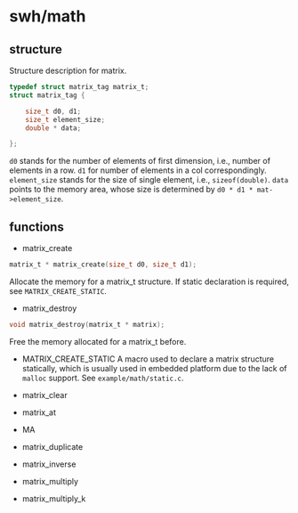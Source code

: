# swh/math

## structure
Structure description for matrix.

```C
typedef struct matrix_tag matrix_t;
struct matrix_tag {

	size_t d0, d1;
	size_t element_size;
	double * data;

};
```
`d0` stands for the number of elements of first dimension, i.e., number of elements in a row. `d1` for number of elements in a col correspondingly. `element_size` stands for the size of single element, i.e., `sizeof(double)`. `data` points to the memory area, whose size is determined by `d0 * d1 * mat->element_size`.

## functions
* matrix_create
```C
matrix_t * matrix_create(size_t d0, size_t d1);
```
Allocate the memory for a matrix_t structure. If static declaration is required, see `MATRIX_CREATE_STATIC`.

* matrix_destroy
```C
void matrix_destroy(matrix_t * matrix);
```
Free the memory allocated for a matrix_t before.

* MATRIX_CREATE_STATIC
A macro used to declare a matrix structure statically, which is usually used in embedded platform due to the lack of `malloc` support. See `example/math/static.c`.

* matrix_clear
* matrix_at
* MA
* matrix_duplicate
* matrix_inverse
* matrix_multiply
* matrix_multiply_k